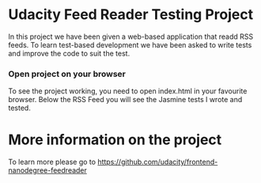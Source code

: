 
# Udacity Feed Reader Testing Project

In this project we have been given a web-based application that readd RSS feeds. 
To learn test-based development we have been asked to write tests and improve the code to suit the test.

### Open project on your browser

To see the project working, you need to open index.html in your favourite browser. 
Below the RSS Feed you will see the Jasmine tests I wrote and tested.

# More information on the project

To learn more please go to https://github.com/udacity/frontend-nanodegree-feedreader
